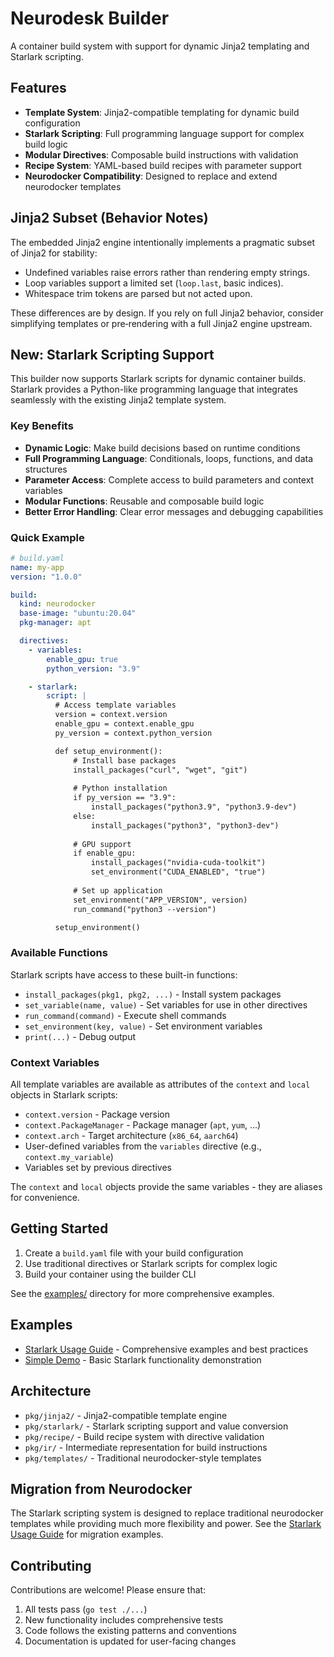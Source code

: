 # Neurodesk Builder

A container build system with support for dynamic Jinja2 templating and Starlark scripting.

## Features

- **Template System**: Jinja2-compatible templating for dynamic build configuration
- **Starlark Scripting**: Full programming language support for complex build logic
- **Modular Directives**: Composable build instructions with validation
- **Recipe System**: YAML-based build recipes with parameter support
- **Neurodocker Compatibility**: Designed to replace and extend neurodocker templates

## Jinja2 Subset (Behavior Notes)

The embedded Jinja2 engine intentionally implements a pragmatic subset of Jinja2 for stability:
- Undefined variables raise errors rather than rendering empty strings.
- Loop variables support a limited set (`loop.last`, basic indices).
- Whitespace trim tokens are parsed but not acted upon.

These differences are by design. If you rely on full Jinja2 behavior, consider simplifying templates or pre‑rendering with a full Jinja2 engine upstream.

## New: Starlark Scripting Support

This builder now supports Starlark scripts for dynamic container builds. Starlark provides a Python-like programming language that integrates seamlessly with the existing Jinja2 template system.

### Key Benefits

- **Dynamic Logic**: Make build decisions based on runtime conditions
- **Full Programming Language**: Conditionals, loops, functions, and data structures
- **Parameter Access**: Complete access to build parameters and context variables
- **Modular Functions**: Reusable and composable build logic
- **Better Error Handling**: Clear error messages and debugging capabilities

### Quick Example

```yaml
# build.yaml
name: my-app
version: "1.0.0"

build:
  kind: neurodocker
  base-image: "ubuntu:20.04"
  pkg-manager: apt

  directives:
    - variables:
        enable_gpu: true
        python_version: "3.9"

    - starlark:
        script: |
          # Access template variables
          version = context.version
          enable_gpu = context.enable_gpu
          py_version = context.python_version

          def setup_environment():
              # Install base packages
              install_packages("curl", "wget", "git")
              
              # Python installation
              if py_version == "3.9":
                  install_packages("python3.9", "python3.9-dev")
              else:
                  install_packages("python3", "python3-dev")
              
              # GPU support
              if enable_gpu:
                  install_packages("nvidia-cuda-toolkit")
                  set_environment("CUDA_ENABLED", "true")
              
              # Set up application
              set_environment("APP_VERSION", version)
              run_command("python3 --version")

          setup_environment()
```

### Available Functions

Starlark scripts have access to these built-in functions:

- `install_packages(pkg1, pkg2, ...)` - Install system packages
- `set_variable(name, value)` - Set variables for use in other directives
- `run_command(command)` - Execute shell commands
- `set_environment(key, value)` - Set environment variables
- `print(...)` - Debug output

### Context Variables

All template variables are available as attributes of the `context` and `local` objects in Starlark scripts:

- `context.version` - Package version
- `context.PackageManager` - Package manager (`apt`, `yum`, ...)
- `context.arch` - Target architecture (`x86_64`, `aarch64`)
- User-defined variables from the `variables` directive (e.g., `context.my_variable`)
- Variables set by previous directives

The `context` and `local` objects provide the same variables - they are aliases for convenience.

## Getting Started

1. Create a `build.yaml` file with your build configuration
2. Use traditional directives or Starlark scripts for complex logic
3. Build your container using the builder CLI

See the [examples/](examples/) directory for more comprehensive examples.

## Examples

- [Starlark Usage Guide](examples/starlark_usage.md) - Comprehensive examples and best practices
- [Simple Demo](examples/starlark-demo.yaml) - Basic Starlark functionality demonstration

## Architecture

- `pkg/jinja2/` - Jinja2-compatible template engine
- `pkg/starlark/` - Starlark scripting support and value conversion
- `pkg/recipe/` - Build recipe system with directive validation
- `pkg/ir/` - Intermediate representation for build instructions
- `pkg/templates/` - Traditional neurodocker-style templates

## Migration from Neurodocker

The Starlark scripting system is designed to replace traditional neurodocker templates while providing much more flexibility and power. See the [Starlark Usage Guide](examples/starlark_usage.md) for migration examples.

## Contributing

Contributions are welcome! Please ensure that:

1. All tests pass (`go test ./...`)
2. New functionality includes comprehensive tests
3. Code follows the existing patterns and conventions
4. Documentation is updated for user-facing changes
